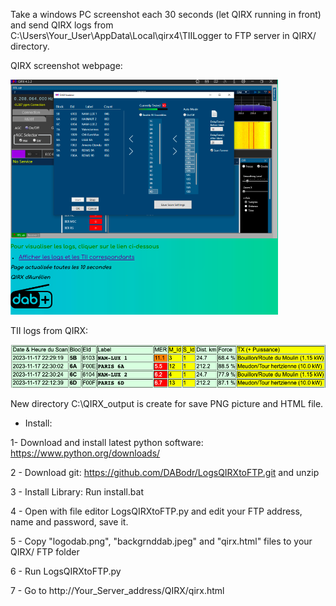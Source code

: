 Take a windows PC screenshot each 30 seconds (let QIRX running in front) and send QIRX logs from C:\Users\Your_User\AppData\Local\qirx4\TIILogger to FTP server in QIRX/ directory.

QIRX screenshot webpage:

![Screenshot QIRX](https://github.com/DABodr/LogsQIRXtoFTP/blob/main/screenshotQIRX.png) 

TII logs from QIRX:

![Screenshot logs](https://github.com/DABodr/LogsQIRXtoFTP/blob/main/screenshotLogs.png)

New directory C:\QIRX_output is create for save PNG picture and HTML file.

* Install:

1- Download and install latest python software: https://www.python.org/downloads/

2 - Download git: https://github.com/DABodr/LogsQIRXtoFTP.git and unzip

3 - Install Library: Run install.bat

4 - Open with file editor LogsQIRXtoFTP.py and edit your FTP address, name and password, save it.

5 - Copy "logodab.png", "backgrnddab.jpeg" and "qirx.html" files to your QIRX/ FTP folder

6 - Run LogsQIRXtoFTP.py

7 - Go to http://Your_Server_address/QIRX/qirx.html
